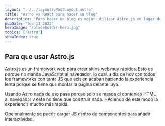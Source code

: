 ```yaml
---
layout: "../../layouts/PostLayout.astro"
title: "Astro vs React para hacer un blog"
description: "Para hacer un blog es mejor utilizar Astro.js en lugar de otro framework ya que este está centrado en mayormente contenido estáticos basados en contenidos."
pubDate: "Sep 13 2022"
heroImage: "/placeholder-hero.jpg"
topics: ['Astro']
showIndex: true
---
```


## Para que usar Astro.js
Astro.js es un framework web para crear sitios web muy rápidos. Esto es porque no manda JavaScript al navegador, lo cual, a dia de hoy con todos los frameworks con tanto JS que existen acaban haciendo la experiencia lenta porque se tiene que montar la página delante tuya.

Usando Astro nada de eso pasa porque solo se manda el contenido HTML al navegador y este no tiene que construir nada. HAciendo de este modo la experiencia mucho más rapida. 

Opcionalmente se puede cargar JS dentro de componentes para añadir interactividad.